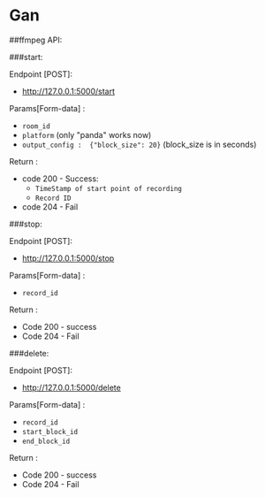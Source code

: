 # Gan
##ffmpeg API:

###start:

Endpoint [POST]: 

* http://127.0.0.1:5000/start

Params[Form-data] :  

* ```room_id``` 
* ```platform``` (only "panda" works now)
* ```output_config :  {"block_size": 20}``` (block_size is in seconds)

Return :

 
* code 200 - Success:
	* ```TimeStamp of start point of recording```
	* ```Record ID```
* code 204 - Fail 

###stop:

Endpoint [POST]: 

* http://127.0.0.1:5000/stop

Params[Form-data] :  

* ```record_id```

Return : 

* Code 200 - success
* Code 204 - Fail

###delete:

Endpoint [POST]: 

* http://127.0.0.1:5000/delete

Params[Form-data] :  

* ```record_id```
* ```start_block_id```
* ```end_block_id```

Return : 

* Code 200 - success
* Code 204 - Fail
	